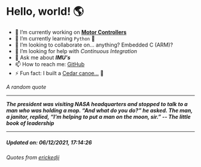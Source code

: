 # Hello, world! 🌎


- 🔧 I’m currently working on [**Motor Controllers**](https://github.com/kyleRhess/MicroMotor)
- 🌱 I’m currently learning `Python` **🐍**
- 👯 I’m looking to collaborate on... anything? Embedded C (ARM)?
- 🤔 I’m looking for help with *Continuous Integration*
- 💬 Ask me about ***IMU's***
- 📫 How to reach me: [GitHub](https://github.com/kyleRhess)
- ⚡ Fun fact: I built a [Cedar canoe...](https://kylerhess.github.io/canoe.html) 🛶

_A random quote_
___
***The president was visiting NASA headquarters and stopped to talk to a
man who was holding a mop. “And what do you do?” he asked. The man, a
janitor, replied, “I’m helping to put a man on the moon, sir.”
-- The little book of leadership***
___
##### Updated on: 06/12/2021, 17:14:26
###### Quotes from [erickedji](https://gist.github.com/erickedji/68802)